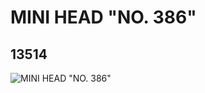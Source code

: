 # MINI HEAD "NO. 386"
## 13514
![MINI HEAD "NO. 386"](https://lc-www-live-s.legocdn.com/media/bricks/5/2/6030239.jpg)